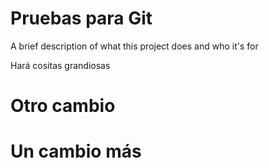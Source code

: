 
# Pruebas para Git

A brief description of what this project does and who it's for 

Hará cositas grandiosas
# Otro cambio
# Un cambio más
